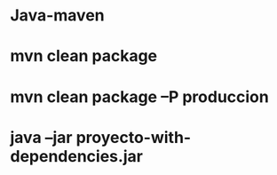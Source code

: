 # Java-maven
# mvn clean package
# mvn clean package –P produccion
# java –jar proyecto-with-dependencies.jar
